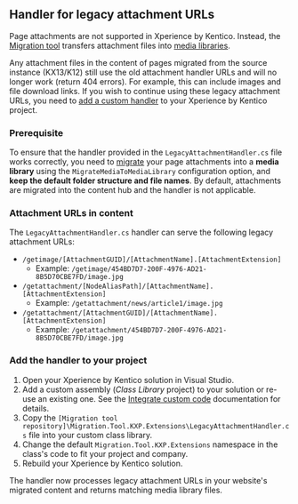 ## Handler for legacy attachment URLs

Page attachments are not supported in Xperience by Kentico. Instead, the [Migration tool](/README.md) transfers
attachment files into [media libraries](https://docs.xperience.io/x/agKiCQ).

Any attachment files in the content of pages migrated from the source instance (KX13/K12) still use the old attachment
handler URLs and will no longer work (return 404 errors). For example, this can include images and file download links.
If you wish to continue using these legacy attachment URLs, you need
to [add a custom handler](#add-the-handler-to-your-project) to your Xperience by Kentico project.

### Prerequisite

To ensure that the handler provided in the `LegacyAttachmentHandler.cs` file works correctly, you need to [migrate](/Migration.Toolkit.CLI/README.md) your page attachments into a **media library** using the `MigrateMediaToMediaLibrary` configuration option, and **keep the default folder structure and file names**. By default, attachments are migrated into the content hub and the handler is not applicable.

### Attachment URLs in content

The `LegacyAttachmentHandler.cs` handler can serve the following legacy attachment URLs:

* `/getimage/[AttachmentGUID]/[AttachmentName].[AttachmentExtension]`
    * Example: `/getimage/454BD7D7-200F-4976-AD21-8B5D70CBE7FD/image.jpg`
* `/getattachment/[NodeAliasPath]/[AttachmentName].[AttachmentExtension]`
    * Example: `/getattachment/news/article1/image.jpg`
* `/getattachment/[AttachmentGUID]/[AttachmentName].[AttachmentExtension]`
    * Example: `/getattachment/454BD7D7-200F-4976-AD21-8B5D70CBE7FD/image.jpg`

### Add the handler to your project

1. Open your Xperience by Kentico solution in Visual Studio.
2. Add a custom assembly (_Class Library_ project) to your solution or re-use an existing one. See
   the [Integrate custom code](https://docs.xperience.io/x/QoXWCQ) documentation for details.
3. Copy the `[Migration tool repository]\Migration.Tool.KXP.Extensions\LegacyAttachmentHandler.cs` file into your
   custom class library.
4. Change the default `Migration.Tool.KXP.Extensions` namespace in the class's code to fit your project and company.
5. Rebuild your Xperience by Kentico solution.

The handler now processes legacy attachment URLs in your website's migrated content and returns matching media library
files.
